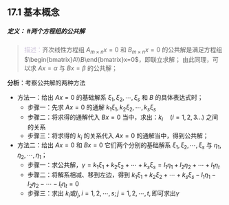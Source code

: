 ## 17.1 基本概念 
##### **定义**： #两个方程组的公共解
> <font color="#ccc1d9">描述：</font>齐次线性方程组 $A_{m\times n}x=0$ 和 $B_{m\times n}x=0$ 的公共解是满足方程组 $\begin{bmatrix}A\\B\end{bmatrix}x=0$，即联立求解；
> 由此同理，可以求 $Ax=\alpha$ 与 $Bx=\beta$ 的公共解；

**分析**：考察公共解的两种方法
+ 方法一：给出 $Ax=0$ 的基础解系 $\xi_1,\xi_2,\cdots,\xi_s$ 和 $B$ 的具体表达式时；
	+ 步骤一：先求 $Ax=0$ 的通解 $k_1\xi_1,k_2\xi_2,\cdots,k_s\xi_s$
	+ 步骤二：将求得的通解代入 $Bx=0$ 当中，求出：$k_i\quad(i=1,2,3...)$ 之间的关系
	+ 步骤三：将求得的 $k_i$ 的关系代入 $Ax=0$ 的通解当中，得到公共解；
+ 方法二：给出 $Ax=0$ 和 $Bx=0$ 它们两个分别的基础解系 $\xi_1,\xi_2,\cdots,\xi_s$ 与 $\eta_1,\eta_2,\cdots,\eta_1$；
	+ 步骤一：求公共解，$\gamma=k_{1}\xi_{1}+k_{2}\xi_{2}+\cdots+k_{s}\xi_{s}=l_{1}\eta_{1}+l_{2}\eta_{2}+\cdots+l_{1}\eta_{t}$
	+ 步骤二：将解系相减、移到左边，得到 $k_{1}\xi_{1}+k_{2}\xi_{2}+\cdots+k_{s}\xi_{s}-l_{1}\eta_{1}-l_{2}\eta_{2}-\cdots-l_{t}\eta_{t}=0$
	+ 步骤三：求出 $\text{}k_{i}\text{或}l_{j}, i=1,2,\cdots, s; j=1,2,\cdots, t,\text{即可求出}\gamma$